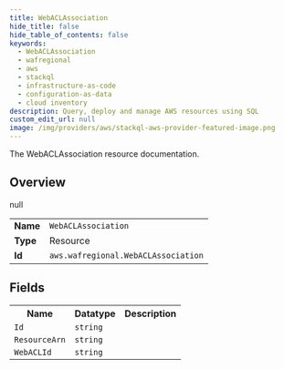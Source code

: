 ```yaml
---
title: WebACLAssociation
hide_title: false
hide_table_of_contents: false
keywords:
  - WebACLAssociation
  - wafregional
  - aws
  - stackql
  - infrastructure-as-code
  - configuration-as-data
  - cloud inventory
description: Query, deploy and manage AWS resources using SQL
custom_edit_url: null
image: /img/providers/aws/stackql-aws-provider-featured-image.png
---
```

The WebACLAssociation resource documentation.

## Overview
<table><tbody>
<tr><td><b>Name</b></td><td><code>WebACLAssociation</code></td></tr>
<tr><td><b>Type</b></td><td>Resource</td></tr>
null
<tr><td><b>Id</b></td><td><code>aws.wafregional.WebACLAssociation</code></td></tr>
</tbody></table>

## Fields
<table><tbody>
<tr><th>Name</th><th>Datatype</th><th>Description</th></tr>
<tr><td><code>Id</code></td><td><code>string</code></td><td></td></tr><tr><td><code>ResourceArn</code></td><td><code>string</code></td><td></td></tr><tr><td><code>WebACLId</code></td><td><code>string</code></td><td></td></tr>
</tbody></table>